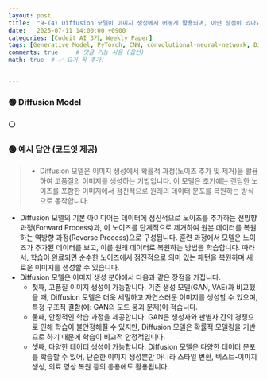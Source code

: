 ```yaml
---
layout: post
title:  "9-(4) Diffusion 모델이 이미지 생성에서 어떻게 활용되며, 어떤 장점이 있나요?"
date:   2025-07-11 14:00:00 +0900
categories: [Codeit AI 3기, Weekly Paper]
tags: [Generative Model, PyTorch, CNN, convolutional-neural-network, Diffusion Model, Deep Learning, AI, Computer Vision]
comments: true     # 댓글 기능 사용 (옵션)
math: true  # ✅ 요거 꼭 추가!


---
```



### 🟢 Diffusion Model

#### ⚪ 

### 🟢 예시 답안 (코드잇 제공)
>  - Diffusion 모델은 이미지 생성에서 확률적 과정(노이즈 추가 및 제거)을 활용하여 고품질의 이미지를 생성하는 기법입니다. 이 모델은 초기에는 랜덤한 노이즈를 포함한 이미지에서 점진적으로 원래의 데이터 분포를 복원하는 방식으로 동작합니다.
- Diffusion 모델의 기본 아이디어는 데이터에 점진적으로 노이즈를 추가하는 전방향 과정(Forward Process)과, 이 노이즈를 단계적으로 제거하여 원본 데이터를 복원하는 역방향 과정(Reverse Process)으로 구성됩니다. 훈련 과정에서 모델은 노이즈가 추가된 데이터를 보고, 이를 원래 데이터로 복원하는 방법을 학습합니다. 따라서, 학습이 완료되면 순수한 노이즈에서 점진적으로 의미 있는 패턴을 복원하며 새로운 이미지를 생성할 수 있습니다. 
- Diffusion 모델은 이미지 생성 분야에서 다음과 같은 장점을 가집니다.
    - 첫째, 고품질 이미지 생성이 가능합니다. 기존 생성 모델(GAN, VAE)과 비교했을 때, Diffusion 모델은 더욱 세밀하고 자연스러운 이미지를 생성할 수 있으며, 특정 구조적 결함(예: GAN의 모드 붕괴 문제)이 적습니다.  
    - 둘째, 안정적인 학습 과정을 제공합니다. GAN은 생성자와 판별자 간의 경쟁으로 인해 학습이 불안정해질 수 있지만, Diffusion 모델은 확률적 모델링을 기반으로 하기 때문에 학습이 비교적 안정적입니다.  
    - 셋째, 다양한 데이터 생성이 가능합니다. Diffusion 모델은 다양한 데이터 분포를 학습할 수 있어, 단순한 이미지 생성뿐만 아니라 스타일 변환, 텍스트-이미지 생성, 의료 영상 복원 등의 응용에도 활용됩니다.
